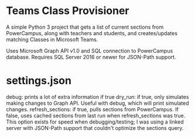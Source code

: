 # Teams Class Provisioner

A simple Python 3 project that gets a list of current sections from PowerCampus, along with teachers and students, and creates/updates matching Classes in Microsoft Teams.

Uses Microsoft Graph API v1.0 and SQL connection to PowerCampus database. Requires SQL Server 2016 or newer for JSON-Path support.

# settings.json
debug: prints a lot of extra information if true
dry_run: if true, only simulates making changes to Graph API. Useful with debug, which will print simulated changes.
refresh_sections: if true, pulls sections from PowerCampus. If false, uses cached sections from last run when refresh_sections was true. This option exists for speed when debugging/testing; I was using a linked server with JSON-Path support that couldn't optimize the sections query.
